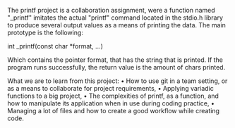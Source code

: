 The printf project is a collaboration assignment, were a function named "_printf" imitates the actual "printf" command located in the stdio.h library to produce several output values as a means of printing the data. The main prototype is the following:

int _printf(const char *format, ...)

Which contains the pointer format, that has the string that is printed. If the program runs successfully, the return value is the amount of chars printed.

What we are to learn from this project:
  •	How to use git in a team setting, or as a means to collaborate for project requirements,
  •	Applying variadic functions to a big project,
  •	The complexities of printf, as a function, and how to manipulate its application when in use during coding practice,
  •	Managing a lot of files and how to create a good workflow while creating code.
